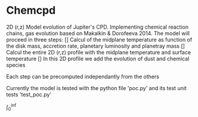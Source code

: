 # Chemcpd

2D (r,z) Model evolution of Jupiter's CPD. Implementing chemical reaction chains, gas  evolution based on Makalkin & Dorofeeva 2014. 
The model will proceed in three steps:
    [] Calcul of the midplane temperature as function of the disk mass, accretion rate, planetary luminosity and planetray mass 
    [] Calcul the entire 2D (r,z) profile with the midplane temperature and surface temperature
    [] In this 2D profile we add the evolution of dust and chemical species 

Each step can be precomputed independantly from the others 

Currently the model is tested with the python file 'poc.py' and its test unit tests 'test_poc.py' 

$\int_0^\inf$